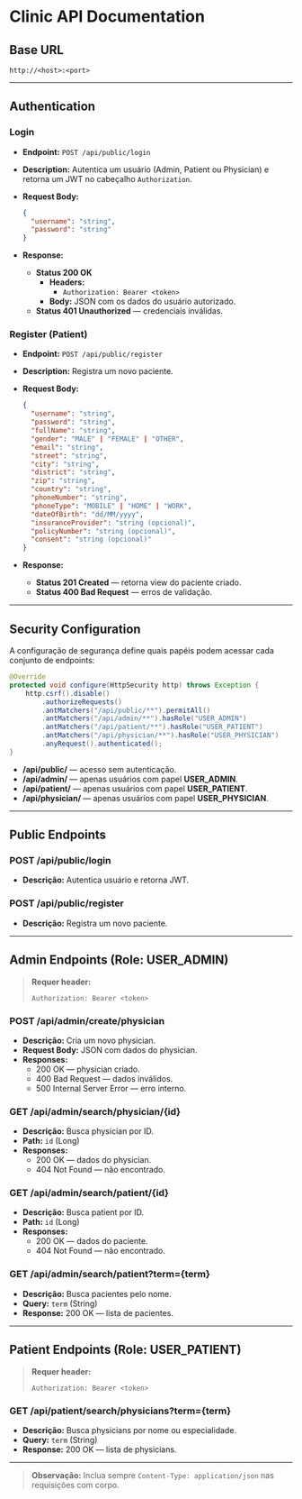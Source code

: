 # Clinic API Documentation

## Base URL

`http://<host>:<port>`

---

## Authentication

### Login

- **Endpoint:** `POST /api/public/login`
- **Description:** Autentica um usuário (Admin, Patient ou Physician) e retorna um JWT no cabeçalho `Authorization`.
- **Request Body:**

  ```json
  {
    "username": "string",
    "password": "string"
  }
  ```

- **Response:**
    - **Status 200 OK**
        - **Headers:**
            - `Authorization: Bearer <token>`
        - **Body:** JSON com os dados do usuário autorizado.
    - **Status 401 Unauthorized** — credenciais inválidas.

### Register (Patient)

- **Endpoint:** `POST /api/public/register`
- **Description:** Registra um novo paciente.
- **Request Body:**

  ```json
  {
    "username": "string",
    "password": "string",
    "fullName": "string",
    "gender": "MALE" | "FEMALE" | "OTHER",
    "email": "string",
    "street": "string",
    "city": "string",
    "district": "string",
    "zip": "string",
    "country": "string",
    "phoneNumber": "string",
    "phoneType": "MOBILE" | "HOME" | "WORK",
    "dateOfBirth": "dd/MM/yyyy",
    "insuranceProvider": "string (opcional)",
    "policyNumber": "string (opcional)",
    "consent": "string (opcional)"
  }
  ```

- **Response:**
    - **Status 201 Created** — retorna view do paciente criado.
    - **Status 400 Bad Request** — erros de validação.

---

## Security Configuration

A configuração de segurança define quais papéis podem acessar cada conjunto de endpoints:

```java
@Override
protected void configure(HttpSecurity http) throws Exception {
    http.csrf().disable()
        .authorizeRequests()
        .antMatchers("/api/public/**").permitAll()
        .antMatchers("/api/admin/**").hasRole("USER_ADMIN")
        .antMatchers("/api/patient/**").hasRole("USER_PATIENT")
        .antMatchers("/api/physician/**").hasRole("USER_PHYSICIAN")
        .anyRequest().authenticated();
}
```

- **/api/public/** — acesso sem autenticação.
- **/api/admin/** — apenas usuários com papel **USER_ADMIN**.
- **/api/patient/** — apenas usuários com papel **USER_PATIENT**.
- **/api/physician/** — apenas usuários com papel **USER_PHYSICIAN**.

---

## Public Endpoints

### POST /api/public/login

- **Descrição:** Autentica usuário e retorna JWT.

### POST /api/public/register

- **Descrição:** Registra um novo paciente.

---

## Admin Endpoints (Role: USER_ADMIN)

> **Requer header:**
>
> `Authorization: Bearer <token>`

### POST /api/admin/create/physician

- **Descrição:** Cria um novo physician.
- **Request Body:** JSON com dados do physician.
- **Responses:**
    - 200 OK — physician criado.
    - 400 Bad Request — dados inválidos.
    - 500 Internal Server Error — erro interno.

### GET /api/admin/search/physician/{id}

- **Descrição:** Busca physician por ID.
- **Path:** `id` (Long)
- **Responses:**
    - 200 OK — dados do physician.
    - 404 Not Found — não encontrado.

### GET /api/admin/search/patient/{id}

- **Descrição:** Busca patient por ID.
- **Path:** `id` (Long)
- **Responses:**
    - 200 OK — dados do paciente.
    - 404 Not Found — não encontrado.

### GET /api/admin/search/patient?term={term}

- **Descrição:** Busca pacientes pelo nome.
- **Query:** `term` (String)
- **Response:** 200 OK — lista de pacientes.

---

## Patient Endpoints (Role: USER_PATIENT)

> **Requer header:**
>
> `Authorization: Bearer <token>`

### GET /api/patient/search/physicians?term={term}

- **Descrição:** Busca physicians por nome ou especialidade.
- **Query:** `term` (String)
- **Response:** 200 OK — lista de physicians.

---

> **Observação:** Inclua sempre `Content-Type: application/json` nas requisições com corpo.
